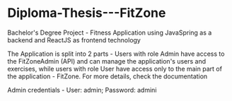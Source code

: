 # Diploma-Thesis---FitZone
Bachelor's Degree Project - Fitness Application using JavaSpring as a backend and ReactJS as frontend technology




The Application is split into 2 parts - Users with role Admin have access to the FitZoneAdmin (API) and can manage the application's users and exercises, while users with role User have access only to the main part of the application - FitZone.
For more details, check the documentation

Admin credentials - User: admin; Password: admini
